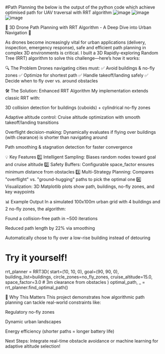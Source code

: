 #Path Planning
the below is the output of the python code which achieve optimised path for UAV traversal with RRT algorithm 
![image](https://github.com/user-attachments/assets/d3eafa35-d1aa-4cee-acf6-90c4d12afc4b)
![image](https://github.com/user-attachments/assets/440a9087-085f-4f72-8564-0f68202e0c4c)
![image](https://github.com/user-attachments/assets/f1ecfdc1-faa7-49f1-bf15-dc2db4cf8f15)

🚀 3D Drone Path Planning with RRT Algorithm - A Deep Dive into Urban Navigation 🚀

As drones become increasingly vital for urban applications (delivery, inspection, emergency response), safe and efficient path planning in complex 3D environments is critical. I built a 3D Rapidly-exploring Random Tree (RRT) algorithm to solve this challenge—here’s how it works:

🔍 The Problem
Drones navigating cities must:
✅ Avoid buildings & no-fly zones
✅ Optimize for shortest path
✅ Handle takeoff/landing safely
✅ Decide when to fly over vs. around obstacles

🛠 The Solution: Enhanced RRT Algorithm
My implementation extends classic RRT with:

3D collision detection for buildings (cuboids) + cylindrical no-fly zones

Adaptive altitude control: Cruise altitude optimization with smooth takeoff/landing transitions

Overflight decision-making: Dynamically evaluates if flying over buildings (with clearance) is shorter than navigating around

Path smoothing & stagnation detection for faster convergence

💡 Key Features
1️⃣ Intelligent Sampling: Biases random nodes toward goal and cruise altitude
2️⃣ Safety Buffers: Configurable space_factor ensures minimum distance from obstacles
3️⃣ Multi-Strategy Planning: Compares "overflight" vs. "ground-hugging" paths to pick the optimal one
4️⃣ Visualization: 3D Matplotlib plots show path, buildings, no-fly zones, and key waypoints

📊 Example Output
In a simulated 100x100m urban grid with 4 buildings and 2 no-fly zones, the algorithm:

Found a collision-free path in ~500 iterations

Reduced path length by 22% via smoothing

Automatically chose to fly over a low-rise building instead of detouring

# Try it yourself! 
rrt_planner = RRT3D(
    start=(10, 10, 0),
    goal=(90, 90, 0),
    building_list=buildings,
    circle_zones=no_fly_zones,
    cruise_altitude=15.0,
    space_factor=3.0  # 3m clearance from obstacles
)
optimal_path, _ = rrt_planner.find_optimal_path()

🌟 Why This Matters
This project demonstrates how algorithmic path planning can tackle real-world constraints like:

Regulatory no-fly zones

Dynamic urban landscapes

Energy efficiency (shorter paths = longer battery life)

Next Steps: Integrate real-time obstacle avoidance or machine learning for adaptive altitude selection!
